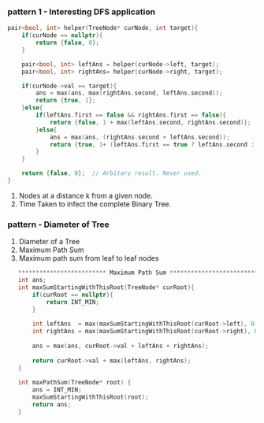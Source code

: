  ### pattern 1 - Interesting DFS application 
```cpp
pair<bool, int> helper(TreeNode* curNode, int target){
    if(curNode == nullptr){
        return {false, 0};
    }

    pair<bool, int> leftAns = helper(curNode->left, target);
    pair<bool, int> rightAns= helper(curNode->right, target);

    if(curNode->val == target){
        ans = max(ans, max(rightAns.second, leftAns.second));
        return {true, 1};
    }else{
        if(leftAns.first == false && rightAns.first == false){
            return {false, 1 + max(leftAns.second, rightAns.second)};
        }else{
            ans = max(ans, (rightAns.second + leftAns.second));
            return {true, 1+ (leftAns.first == true ? leftAns.second : rightAns.second) };
        }
    }

    return {false, 0};  // Arbitary result. Never used.
}
```
1. Nodes at a distance k from a given node.
2. Time Taken to infect the complete Binary Tree.
 
 ### pattern - Diameter of Tree
 1. Diameter of a Tree
 2. Maximum Path Sum
 3. Maximum path sum from leaf to leaf nodes
 ```cpp
    ************************* Maximum Path Sum *************************
    int ans;
    int maxSumStartingWithThisRoot(TreeNode* curRoot){
        if(curRoot == nullptr){
            return INT_MIN;
        }
        
        int leftAns  = max(maxSumStartingWithThisRoot(curRoot->left), 0);   // IMPORTANT
        int rightAns = max(maxSumStartingWithThisRoot(curRoot->right), 0);  // IMPORTANT
        
        ans = max(ans, curRoot->val + leftAns + rightAns);
        
        return curRoot->val + max(leftAns, rightAns);
    }
    
    int maxPathSum(TreeNode* root) {
        ans = INT_MIN;
        maxSumStartingWithThisRoot(root);
        return ans;
    }
```
